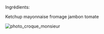 Ingrédients:

Ketchup
mayonnaise 
fromage 
jambon
tomate

![photo_croque_monsieur](https://www.fourchettenutrition.com/wp-content/uploads/2021/07/Capture-decran-2021-07-16-a-15.25.58.png)